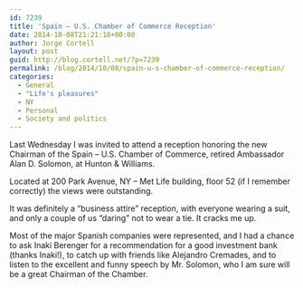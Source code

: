 ```yaml
---
id: 7239
title: 'Spain – U.S. Chamber of Commerce Reception'
date: 2014-10-08T21:21:18+00:00
author: Jorge Cortell
layout: post
guid: http://blog.cortell.net/?p=7239
permalink: /blog/2014/10/08/spain-u-s-chamber-of-commerce-reception/
categories:
  - General
  - "Life's pleasures"
  - NY
  - Personal
  - Society and politics
---
```

Last Wednesday I was invited to attend a reception honoring the new Chairman of the Spain – U.S. Chamber of Commerce, retired Ambassador Alan D. Solomon, at Hunton & Williams.

Located at 200 Park Avenue, NY – Met Life building, floor 52 (if I remember correctly) the views were outstanding.

It was definitely a “business attire” reception, with everyone wearing a suit, and only a couple of us “daring” not to wear a tie. It cracks me up.

Most of the major Spanish companies were represented, and I had a chance to ask Inaki Berenger for a recommendation for a good investment bank (thanks Inaki!), to catch up with friends like Alejandro Cremades, and to listen to the excellent and funny speech by Mr. Solomon, who I am sure will be a great Chairman of the Chamber.